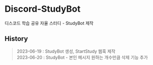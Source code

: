 # Discord-StudyBot
디스코드 학습 공유 자율 스터디 - StudyBot 제작

## History
> 2023-06-19 : StudyBot 생성, StartStudy 웹훅 제작<br>
> 2023-06-20 : StudyBot - 본인 메시지 원하는 개수만큼 삭제 기능 추가
